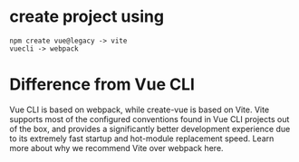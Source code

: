 # create project using 
    npm create vue@legacy -> vite 
    vuecli -> webpack

# Difference from Vue CLI
Vue CLI is based on webpack, while create-vue is based on Vite. Vite supports most of the configured conventions found in Vue CLI projects out of the box, and provides a significantly better development experience due to its extremely fast startup and hot-module replacement speed. Learn more about why we recommend Vite over webpack here.
